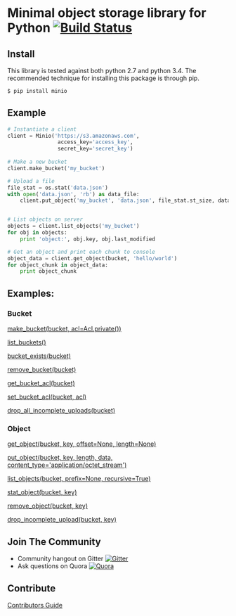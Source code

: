# Minimal object storage library for Python [![Build Status](https://travis-ci.org/minio/minio-py.svg)](https://travis-ci.org/minio/minio-py)

## Install

This library is tested against both python 2.7 and python 3.4. The recommended technique for installing this package
is through pip.

```sh
$ pip install minio
```

## Example

```python
# Instantiate a client
client = Minio('https://s3.amazonaws.com', 
                access_key='access_key', 
                secret_key='secret_key')
                     
# Make a new bucket
client.make_bucket('my_bucket')

# Upload a file
file_stat = os.stat('data.json')
with open('data.json', 'rb') as data_file:
    client.put_object('my_bucket', 'data.json', file_stat.st_size, data_file)


# List objects on server
objects = client.list_objects('my_bucket')
for obj in objects:
    print 'object:', obj.key, obj.last_modified

# Get an object and print each chunk to console
object_data = client.get_object(bucket, 'hello/world')
for object_chunk in object_data:
    print object_chunk
```

## Examples:

### Bucket

[make_bucket(bucket, acl=Acl.private())](examples/make_bucket.py)

[list_buckets()](examples/list_buckets.py)

[bucket_exists(bucket)](examples/bucket_exists.py)

[remove_bucket(bucket)](examples/remove_bucket.py)

[get_bucket_acl(bucket)](examples/bucket_acl.py)

[set_bucket_acl(bucket, acl)](examples/bucket_acl.py)

[drop_all_incomplete_uploads(bucket)](examples/drop_incomplete_uploads.py)

### Object

[get_object(bucket, key, offset=None, length=None)](examples/get_object.py)

[put_object(bucket, key, length, data, content_type='application/octet_stream')](examples/put_object.py)

[list_objects(bucket, prefix=None, recursive=True)](examples/list_objects.py)

[stat_object(bucket, key)](examples/stat_object.py)

[remove_object(bucket, key)](examples/remove_object.py)

[drop_incomplete_upload(bucket, key)](examples/drop_incomplete_uploads.py)

## Join The Community
* Community hangout on Gitter    [![Gitter](https://badges.gitter.im/Join%20Chat.svg)](https://gitter.im/minio/minio?utm_source=badge&utm_medium=badge&utm_campaign=pr-badge&utm_content=badge)
* Ask questions on Quora  [![Quora](http://upload.wikimedia.org/wikipedia/commons/thumb/5/57/Quora_logo.svg/55px-Quora_logo.svg.png)](http://www.quora.com/Minio)

## Contribute

[Contributors Guide](./CONTRIBUTING.md)
